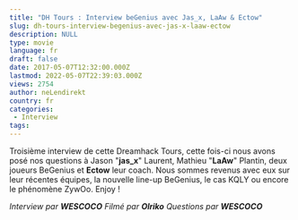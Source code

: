 ```yaml
---
title: "DH Tours : Interview beGenius avec Jas_x, LaAw & Ectow"
slug: dh-tours-interview-begenius-avec-jas-x-laaw-ectow
description: NULL
type: movie
language: fr
draft: false
date: 2017-05-07T12:32:00.000Z
lastmod: 2022-05-07T22:39:03.000Z
views: 2754
author: neLendirekt
country: fr
categories:
 - Interview
tags:
---
```

Troisième interview de cette Dreamhack Tours, cette fois-ci nous avons posé nos questions à Jason "**jas\_x**" Laurent, Mathieu "**LaAw**" Plantin, deux joueurs BeGenius et **Ectow** leur coach. Nous sommes revenus avec eux sur leur récentes équipes, la nouvelle line-up BeGenius, le cas KQLY ou encore le phénomène ZywOo. Enjoy !

_Interview par **WESCOCO**_ 
_Filmé par **Olriko**_ 
_Questions par **WESCOCO**_
